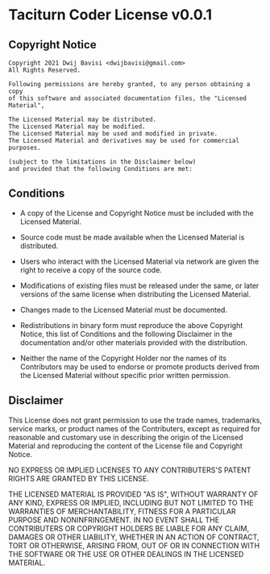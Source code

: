 
[//]: # ( Copyright 2021 Dwij Bavisi <dwijbavisi@gmail.com>                   )
[//]: # (                                                                     )
[//]: # ( Licensed under the Taciturn Coder License v0.0.1, the "License";    )
[//]: # ( You may not use this file except in compliance with the License.    )
[//]: # ( You may obtain a copy of the License at:                            )
[//]: # (         https://taciturncoder.github.io/Licenses/v0-0-1             )
[//]: # (                                                                     )
[//]: # ( See the License for the permissions and limitations.                )

# Taciturn Coder License v0.0.1

## Copyright Notice
```
Copyright 2021 Dwij Bavisi <dwijbavisi@gmail.com>
All Rights Reserved.

Following permissions are hereby granted, to any person obtaining a copy
of this software and associated documentation files, the "Licensed Material",

The Licensed Material may be distributed.
The Licensed Material may be modified.
The Licensed Material may be used and modified in private.
The Licensed Material and derivatives may be used for commercial purposes.

(subject to the limitations in the Disclaimer below)
and provided that the following Conditions are met:
```

## Conditions

* A copy of the License and Copyright Notice must be included with the Licensed Material.

* Source code must be made available when the Licensed Material is distributed.

* Users who interact with the Licensed Material via network are given the right to receive a copy of the source code.

* Modifications of existing files must be released under the same, or later versions of the same license when distributing the Licensed Material.

* Changes made to the Licensed Material must be documented.

* Redistributions in binary form must reproduce the above Copyright Notice, this list of Conditions and the following Disclaimer in the documentation and/or other materials provided with the distribution.

* Neither the name of the Copyright Holder nor the names of its Contributors may be used to endorse or promote products derived from the Licensed Material without specific prior written permission.

## Disclaimer
This License does not grant permission to use the
trade names, trademarks, service marks, or product names
of the Contributers, except as required for reasonable and
customary use in describing the origin of the Licensed Material
and reproducing the content of the License file and Copyright Notice.

NO EXPRESS OR IMPLIED LICENSES TO ANY CONTRIBUTERS'S PATENT RIGHTS ARE GRANTED BY THIS LICENSE.

THE LICENSED MATERIAL IS PROVIDED "AS IS", WITHOUT WARRANTY OF ANY KIND, EXPRESS OR
IMPLIED, INCLUDING BUT NOT LIMITED TO THE WARRANTIES OF MERCHANTABILITY,
FITNESS FOR A PARTICULAR PURPOSE AND NONINFRINGEMENT. IN NO EVENT SHALL THE
CONTRIBUTERS OR COPYRIGHT HOLDERS BE LIABLE FOR ANY CLAIM, DAMAGES OR OTHER
LIABILITY, WHETHER IN AN ACTION OF CONTRACT, TORT OR OTHERWISE, ARISING FROM,
OUT OF OR IN CONNECTION WITH THE SOFTWARE OR THE USE OR OTHER DEALINGS IN
THE LICENSED MATERIAL.
